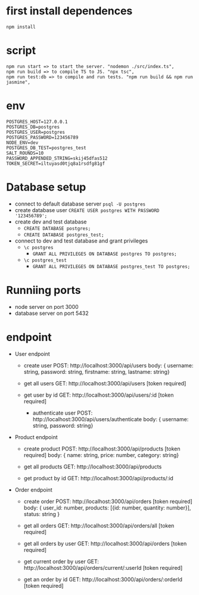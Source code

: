 # first install dependences

```
npm install 
```

# script

```
npm run start => to start the server. "nodemon ./src/index.ts",
npm run build => to compile TS to JS. "npx tsc",
npm run test:db => to compile and run tests. "npm run build && npm run jasmine",
```

# env

```
POSTGRES_HOST=127.0.0.1
POSTGRES_DB=postgres
POSTGRES_USER=postgres
POSTGRES_PASSWORD=123456789
NODE_ENV=dev
POSTGRES_DB_TEST=postgres_test
SALT_ROUNDS=10
PASSWORD_APPENDED_STRING=skij45dfas512
TOKEN_SECRET=iltuyasd0tjq8a1rsdfg81gf
```

# Database setup

- connect to default database server `psql -U postgres`
- create database user `CREATE USER postgres WITH PASSWORD '123456789';`
- create dev and test database
  - `CREATE DATABASE postgres;`
  - `CREATE DATABASE postgres_test;`
- connect to dev and test database and grant privileges
  - `\c postgres`
    - `GRANT ALL PRIVILEGES ON DATABASE postgres TO postgres;`
  - `\c postgres_test`
    - `GRANT ALL PRIVILEGES ON DATABASE postgres_test TO postgres;`

# Runniing ports

- node server on port 3000
- database server on port 5432

# endpoint

- User endpoint

  - create user
    POST: http://localhost:3000/api/users
    body: { username: string, password: string, firstname: string, lastname: string}

  - get all users
    GET: http://localhost:3000/api/users [token required]

  - get user by id
    GET: http://localhost:3000/api/users/:id [token required]

    - authenticate user
      POST: http://localhost:3000/api/users/authenticate
      body: { username: string, password: string}

- Product endpoint

  - create product
    POST: http://localhost:3000/api/products [token required]
    body: { name: string, price: number, category: string}

  - get all products
    GET: http://localhost:3000/api/products

  - get product by id
    GET: http://localhost:3000/api/products/:id

- Order endpoint

  - create order
    POST: http://localhost:3000/api/orders [token required]
    body: {
    user_id: number,
    products: [{id: number, quantity: number}],
    status: string
    }

  - get all orders
    GET: http://localhost:3000/api/orders/all [token required]

  - get all orders by user
    GET: http://localhost:3000/api/orders [token required]

  - get current order by user
    GET: http://localhost:3000/api/orders/current/:userId [token required]

  - get an order by id
    GET: http://localhost:3000/api/orders/:orderId [token required]
